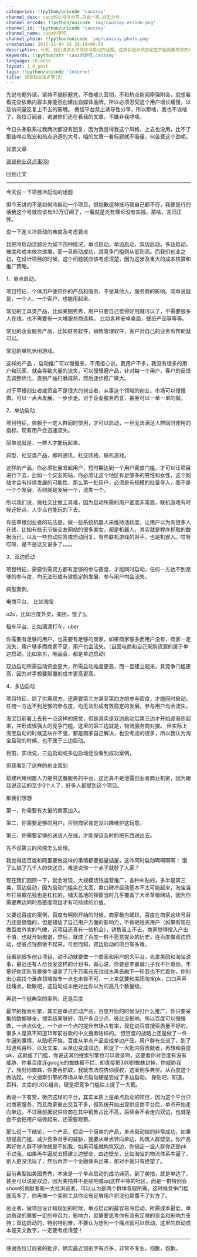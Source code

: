 ```yaml
---
categories: !!python/unicode 'caozsay'
channel_desc: caoz的心得与分享,只此一家,别无分号.
channel_ercode: !!python/unicode 'img/caozsay.ercode.png'
channel_id: !!python/unicode 'caozsay'
channel_name: caoz的梦呓
channel_photo: !!python/unicode 'img/caozsay.photo.png'
createtime: 2015-11-04 15:26:19+00:00
description: 今天，我们讲讲关于项目冷启动的话题。这其实是从项目定位开始就要考虑的问题。
keywords: !!python/str 'caoz的梦呓,caozsay'
language: chinese
layout: 1_0_post
tags: !!python/unicode 'internet'
title: 谈谈创业这点事(9)
---
```

<div class="rich_media_content" id="js_content">
<p>
         先说句题外话，坚持不搞标题党，不做噱头营销，不和热点新闻牵强附会，就想看看完全依赖内容本身能否创建出自媒体品牌，所以必须忍受这个用户增长缓慢，以及访问量反复上不去的窘境。 微信平台禁止诱导性分享，所以那啥，我也不说啥了，各位订阅者，谢谢你们还在看我的文章，不嫌弃我啰嗦。
        </p>
<p>
</p>
<p>
         今日头条联系过我两次都没有回复，因为我觉得我这个风格，上去也没用，比不了那些哗众取宠和热点追逐的大号，咱的文章一看标题就不吸量，何苦费这个劲呢。
        </p>
<p>
</p>
<p>
         背景文章
        </p>
<p>
<a data_ue_src="http://mp.weixin.qq.com/s?__biz=MzI0MjA1Mjg2Ng==&amp;mid=400281727&amp;idx=1&amp;sn=9463571a71ac58e7bbeedd02b10e8257#wechat_redirect" href="http://mp.weixin.qq.com/s?__biz=MzI0MjA1Mjg2Ng==&amp;mid=400281727&amp;idx=1&amp;sn=9463571a71ac58e7bbeedd02b10e8257#wechat_redirect" target="_blank">
          谈谈创业这点事(8)
         </a>
</p>
<p>
         回到正文
        </p>
<hr/>
<p>
         今天说一下项目冷启动的话题
        </p>
<p>
</p>
<p>
         但今天讲的不是如何冷启动一个项目，很抱歉这种技巧我自己都不行，我要是行的话我这个号就应该有50万订阅了，一看就是光有理论没有实践，那啥，言归正传。
        </p>
<p>
</p>
<p>
         说一下定义冷启动的难度及考虑要点
        </p>
<p>
         我把冷启动话题分为如下四种情况，单点启动，单边启动，双边启动，多边启动，难度和成本依次递增，而一旦启动成功，其竞争门槛则从低到高。而我们创业之初，在设计项目的时候，这个问题就应该考虑清楚，因为这涉及重大的成本核算和推广策略。
        </p>
<p>
</p>
<p>
         1、单点启动，
        </p>
<p>
         项目特征，个体用户使用你的产品和服务，不受其他人，服务商的影响。简单说就是，一个人，一个客户，也能用起来。
        </p>
<p>
</p>
<p>
         常见的工具类产品，比如美图秀秀，用户只要自己觉得好用就可以了，不需要很多人在线，也不需要有一大堆服务商选择。 比如各种安卓桌面，壁纸产品等等等。
        </p>
<p>
</p>
<p>
         常见的企业服务产品，比如财务软件，销售管理软件，客户对自己的业务有帮助就可以。
        </p>
<p>
</p>
<p>
         常见的单机休闲游戏。
        </p>
<p>
</p>
<p>
         这样的产品 ，启动推广可以慢慢来，不用担心说，我用户不多，我没有很多的用户和玩家，就会导致大量的流失，可以慢慢磨产品，针对每一个用户，客户的反馈去调整优化，直到产品打磨成熟，然后逐步推广做大。
        </p>
<p>
</p>
<p>
         对于草根创业者或资金不是很大的创业者，从事这个领域的创业，市场可以慢慢做，可以一点点发展，一步步走。对于企业服务而言，甚至可以一单一单的做。
        </p>
<p>
</p>
<p>
         2、单边启动
        </p>
<p>
         项目特征，依赖于一定人群同时使用，才可以启动，一旦无法满足人群同时使用的指标，现有用户会迅速流失。
        </p>
<p>
         简单说就是，一群人才能玩起来。
        </p>
<p>
</p>
<p>
         典型，社交类产品，即时通讯，社交网络，联机游戏。
        </p>
<p>
</p>
<p>
         这样的产品，你必须批量发起用户，短时期达到一个用户密度门槛，才可以让项目进行下去，比如一个交友网站，你必须让这个地区有足够多的男性和女性，这个网站才会有持续发展的可能性，那么第一批用户，必须是有规模的批量导入，而不是一个个发展，否则就是发展一个，流失一个。
        </p>
<p>
</p>
<p>
         所以我们说，做社交比做工具难，因为启动所需的用户密度非常高，联机游戏有时候还好点，人少点也能玩的下去。
        </p>
<p>
</p>
<p>
         有些草根创业者的玩法是，做一些系统机器人来维持活跃度，让用户以为有很多人在线，比如有些无节操交友网站的很多美女，都是机器人，其实就是程序抓取的数据而已，以及一些自动应答或自动回复。有些联机游戏的对手，也是机器人。哎呀哎呀，是不是话又说多了。。。。
        </p>
<p>
</p>
<p>
         3、双边启动
        </p>
<p>
</p>
<p>
         项目特征，需要供需双方都有足够的参与密度，才能同时启动，任何一方达不到足够的参与度，均无法形成有效稳定的发展，参与用户均会流失。
        </p>
<p>
</p>
<p>
         典型案例，
        </p>
<p>
         电商平台， 比如淘宝
        </p>
<p>
         o2o，比如百度外卖，美团，饿了么
        </p>
<p>
         租车平台，比如滴滴打车，uber
        </p>
<p>
</p>
<p>
         你需要有足够的用户，也需要有足够的商家，如果商家够多而用户没有，商家一定流失，用户够多而商家不足，用户也会流失。（自营电商和自己采购货源的属于单边启动，比如京东，唯品会，都是单边启动）
        </p>
<p>
</p>
<p>
         双边启动所需启动资金更大，所需启动难度更高，而一旦建立起来，其竞争门槛更高，因为对手想要颠覆的成本更高更高。
        </p>
<p>
</p>
<p>
         4、多边启动
        </p>
<p>
</p>
<p>
         项目特征，除了供需双方，还需要第三方甚至第四方的参与密度，才能同时启动。任何一方达不到足够的参与度，均无法形成有效稳定的发展，参与用户均会流失。
        </p>
<p>
</p>
<p>
         淘宝目前看上去有一点这样的感觉，但是其实是双边启动后第三边才开始逐渐热起来，并形成很强大的竞争门槛，这里的第三边就是，物流服务商对接。 但实际上淘宝启动的时候这块并不强，都是商家自己解决，也没考虑的很多，所以我认为淘宝启动的时候，也不属于三边启动。
        </p>
<p>
</p>
<p>
         目前，实话说，三边启动或多边启动还没看到成功案例，
        </p>
<p>
         但我看到了这样的创业策划
        </p>
<p>
</p>
<p>
         搭建利用闲置人力提供送餐服务的平台，这还真不是泄露创业者商业机密，因为跟我说这话的至少3个人了，好多人都提到这个项目。
        </p>
<p>
</p>
<p>
         那我们想想
        </p>
<p>
</p>
<p>
         第一，你需要有大量的商家加入。
        </p>
<p>
         第二，你需要足够的用户，否则商家肯定没兴趣维护这玩意。
        </p>
<p>
         第三，你需要足够的送货人在线，才能保证及时的把东西送出去。
        </p>
<p>
         先不说第三的风控怎么处理。
        </p>
<p>
</p>
<p>
         我觉得连百度和阿里要做这样的事情都要掂量掂量，这咋同时启动啊啊啊啊！ 饿了么搞了几千人的快送员，难道说你一个点子就秒了人家？
        </p>
<p>
</p>
<p>
         现在我们回顾一下，就会发现，大规模烧钱运营推广，各种补贴的，多半是第三类，双边启动，因为启动门槛实在太高，靠口碑冷启动基本不太可能起来，淘宝当年打易趣花钱也是杠杠的，铺天盖地的弹窗当时几乎覆盖了大半草根网站，因为你需要两边同时高密度项目才有可持续的价值。
        </p>
<p>
</p>
<p>
         又要说百度的案例，百度有啊刚开始的时候，商家极为踊跃，百度在商家这块号召力还是很强的，但是错估了自己用户方面的影响力，不肯砸钱买用户（如果有现在做百度外卖的气魄，这项目还真有一些机会），销售量上不去，商家觉得投入产出不值，也就开始撤退，然后，就成了百度一桩不愿意提及的历史。连百度做双边启动，想省点钱都做不起来，可想而知，双边启动的项目有多难。
        </p>
<p>
</p>
<p>
         我看到很多创业项目，动不动就要做一个商家和用户的大平台，先拿美团和淘宝说事，最近还有人给我发这样的计划书，真心说，你要是李嘉诚儿子我不拦着你。年景好你团队背景够牛逼拿了几千万美元先试试水再去融下一轮我也不拦着你，你别出心裁找个垂直领域做专一点也未尝不可，一上来就要和美团淘宝pk，口口声声找痛点，歇歇吧，这启动成本绝对比你以为的高几个数量级。
        </p>
<p>
</p>
<p>
         再说一个挺典型的案例，还是百度
        </p>
<p>
</p>
<p>
         最早的搜索引擎，其实是单点启动产品，百度开始的时候没打什么推广，你只要采集的数据够全，搜索结果够好，用户多点少点，彼此没影响，所以百度可以慢慢做，一点点优化，一个点一个点的提升市场占有率，现在说百度搜索质量不好的，很多人是真不知道15年前谷歌的中文搜索啥样的。 但百度的战略上还是做了一件牛逼的事情，从贴吧开始，百度从单点产品变成单边产品，用户群有交流了，到了知道和百科，以及文库，从单边变成双边，积淀了一大批内容贡献者，再想和百度pk，这就成了门槛，你说这其他搜索引擎也可以收录啊，这要看你对百度有没有威胁，你看百度连google的蜘蛛都不拦，却直接把360的蜘蛛封掉，你威胁我了，我封你蜘蛛，你要再抓取，我就去法院告你侵权，这案例多典型。从百度这个做法起，中文搜索引擎的市场从单点启动硬是变成了多边启动。 靠贴吧，知道，百科，文库的UGC组合，硬是把竞争门槛往上提了一大截。
        </p>
<p>
</p>
<p>
         再说一下有赞，微店这样的平台，其实本质上是单点启动的项目，因为这个平台只对商家服务，而且商家彼此交互不多，但系统开始出现供应商平台后，单点开始走向单边，不过目前据说供应商在其中销售占比不高，后续会不会走向双边，也就是会不会把用户端做起来，还需要观察。
        </p>
<p>
</p>
<p>
</p>
<p>
         那么说一下结论，一个产品，假设一个简单的产品，单点启动做的非常成功，如果想提高门槛，减少竞争对手的威胁，就要从单点转向单边，构筑人群壁垒，你产品再好你人群不够你就是不如我，如果可能就构筑双边，你搞定一波人群你还是pk不过我，如果再牛逼就去搭建三边壁垒，四边壁垒，比如淘宝的物流体系牛逼了，别人更没法玩了，然后再弄一个金融体系出来，那对手就只有绝望了。
        </p>
<p>
</p>
<p>
         目前典型如美图秀秀，本来是一个单点启动的成功典范，到了美拍，就是单边了，甚至可以说是双边，因为美拍并不是贴吧或qq这样平等的社区，而是一群特别会show的贡献者和一大批浏览者，可以认为是两个群体各取所需，这时候竞争门槛就高多了，你再搞一个美颜工具你没有足够用户积淀也颠覆不了对方了。
        </p>
<p>
</p>
<p>
         创业者，做项目设计和规划的时候，单点启动的最容易冷启动，所需成本最低，单边启动的需要一定的号召力，影响力，就需要思考你有没有足够的资金和影响力支持；双边启动的，特别特别难，不要认为想到一个痛点就可以启动，这里的启动成本是天文数字，一定要考虑清楚！
        </p>
<p>
</p>
<p>
</p>
<hr/>
<p>
         感谢各位订阅者的批评，确实最近错别字有点多，非常不专业，抱歉，抱歉。
        </p>
</div>